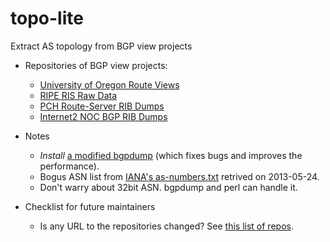 topo-lite
=========

Extract AS topology from BGP view projects

- Repositories of BGP view projects:
    - [University of Oregon Route Views](http://archive.routeviews.org)
    - [RIPE RIS Raw Data](http://data.ris.ripe.net)
    - [PCH Route-Server RIB Dumps](https://www.pch.net/resources/data.php)
    - [Internet2 NOC BGP RIB Dumps](http://ndb7.net.internet2.edu/bgp)

- Notes
    - *Install* [a modified bgpdump](https://github.com/YuZhang/bgpdump-zy) (which fixes bugs and improves the performance).
    - Bogus ASN list from [IANA's as-numbers.txt](http://www.iana.org/assignments/as-numbers/as-numbers.txt) retrived on 2013-05-24.
    - Don't warry about 32bit ASN. bgpdump and perl can handle it.

- Checklist for future maintainers
    - Is any URL to the repositories changed? See [this list of repos](tfiles.txt).     

